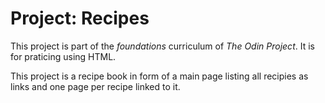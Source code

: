 # Project: Recipes

This project is part of the *foundations* curriculum of *The Odin Project*. It is for praticing using HTML.

This project is a recipe book in form of a main page listing all recipies as links and one page per recipe linked to it.
